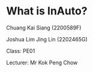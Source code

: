 # What is InAuto?
Chuang Kai Siang (2200589F)

Joshua Lim Jing Lin (2202465G)

Class: PE01

Lecturer: Mr Kok Peng Chow
